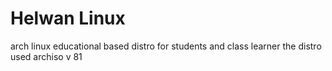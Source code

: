 Helwan Linux 
=============
arch linux educational based distro 
for students and class learner
the distro used archiso v 81
